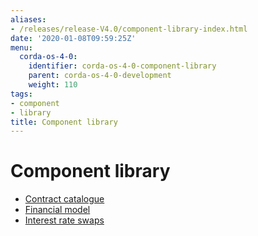 ```yaml
---
aliases:
- /releases/release-V4.0/component-library-index.html
date: '2020-01-08T09:59:25Z'
menu:
  corda-os-4-0:
    identifier: corda-os-4-0-component-library
    parent: corda-os-4-0-development
    weight: 110
tags:
- component
- library
title: Component library
---
```



# Component library



* [Contract catalogue](contract-catalogue.md)
* [Financial model](financial-model.md)
* [Interest rate swaps](contract-irs.md)



